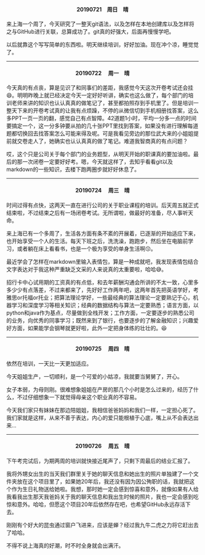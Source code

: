 #### <center>20190721&emsp;周日&emsp;晴</center>

来上海一个周了，今天研究了一整天git语法，以及怎样在本地创建库以及怎样将之与GitHub进行关联，总算成功了。git真的好强大，后面再慢慢学吧。

以后就靠这个写写简单的东西啦。明天继续培训，好好加油。现在冲个凉，睡觉觉了。

<hr/>

#### <center>20190722 &emsp;周一&emsp;晴</center>

今天真的有点丧，算是见识了和同事们的差距，我感觉今天这次开卷考试还会挂:smile:。明明昨晚上就已经决定今天一定好好听讲，确实也这么做了，每个部门的培训老师来讲的知识也认认真真的做笔记了，甚至都拍照存到手机里了。但是培训一整天下来的开卷考试真的让我有点烦躁，不停的从微信切到手机相册找答案，这么多PPT一页一页的翻，感觉自己有点智障。42道题1小时，平均一分多一点的时间要搞定一个，这一分多钟要从拍的几十张PPT里找到答案，如果没有进行理解每道题都切换回去找答案怎么可能来得及呢。可是我看见旁边的那位武大来的小姐姐提前就交卷走人了，她确实也认认真真的做了笔记。难道我智商真的有点问题？

哎，这个只是公司关于每个部门的业务题型，从明天开始的职课真的要加油啦。最后的那一次闭卷一定要好好考。嗯，今天就这样了，去知乎看看git以及markdown的一些知识，去楼下跑两圈步就好好休息了。

<hr />

#### <center>20190724 &emsp;周三&emsp;晴</center>

时间过得有点快，这两天一直在进行公司的关于职业课程的培训。后天周五就正式结束啦，不过结束之后有一场闭卷考试。无所谓啦，做最好的准备，尽人事听天命。

来上海已有一个多周了，生活各方面有条不紊的开展着，已逐渐的开始适应下来，也开始享受一个人的生活。每天下班之后，洗洗澡，跑跑步，然后坐在电脑前学习，或者躺在床上看看书，也是一个极为享受的单身生活啊:kissing:。

最近学会了怎样在markdown里输入表情包，算是一种成就吧，我发现表情包结合文字表达对于我这种严重缺乏文采的人来说真的太重要啦，哈哈:sweat_smile:。

招行卡中心试用期的工资真的有点低，和去年薪酬沟通会所讲的不太一致，心里多多少少有点落差，不过来都来了，先好好工作两年吧，这两年首先把英语学好，考雅思or托福or托业；把算法理论学好，一些最经典的算法理论一定要熟记于心，机器学习和深度学习等相关知识；经典的数据结构与算法一定要熟悉；语言方面，以python和java作为基点，尽量做到全栈开发；工作方面，一定要逐步的熟悉公司的业务，向优秀的同事学习；既然来到了银行，也要逐步的了解金融知识；兴趣爱好方面，如果能学会钢琴就更好啦，此外一定把身体练的壮壮的。:satisfied:

<hr />

#### <center>20190725 &emsp;周四&emsp;晴</center>
依然在培训，一天比一天更加适应。

今天姐姐生产，一切顺利，是一个可爱的小姑凉，我就要当舅舅了，开心。

女子本弱，为母则刚。很难想象姐姐在产房的那几个小时是怎么过来的，经历了什么，不过仔细想象一下就觉得母亲这个职业真的不容易。

今天我们家只有妹妹在那边陪姐姐，我相信爸爸妈妈和我们一样，一定担心死了。我们家就是这样，从来不善于表达，内心的爱只能根植于心底，嘴上从不会表达出来...

<hr />

#### <center> 20190726 &emsp;周五&emsp;晴</center>

下午考完试后，为期两周的培训就快接近尾声了，只剩下周最后的结业汇报了。

我将外甥女出生的当天我们群里关于她的聊天信息和她出生的照片单独建了一个文件夹放在这个项目里了，如果她20年后，我还没有因为因公殉职的话，我就把这个作为生日礼物送给她啦。我想，那时她一定会感到惊喜和意外，就像如果有人给我看我出生那天我爸妈关于我的聊天信息和我出生时候的照片，我也一定会感到吃惊和意外。哈哈，但愿这个项目20年后依然存在吧，也希望GitHub永远存活下去。

刚刚有个好大的昆虫通过窗户飞进来，应该是蝉？经过我九牛二虎之力将它赶出去了哈哈。

不得不说上海真的好潮，时不时全身就会出满汗。

